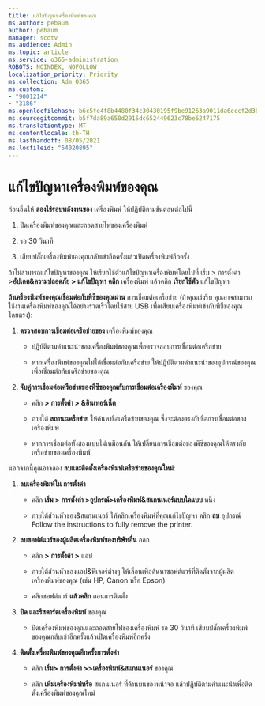 ```yaml
---
title: แก้ไขปัญหาเครื่องพิมพ์ของคุณ
ms.author: pebaum
author: pebaum
manager: scotv
ms.audience: Admin
ms.topic: article
ms.service: o365-administration
ROBOTS: NOINDEX, NOFOLLOW
localization_priority: Priority
ms.collection: Adm_O365
ms.custom:
- "9001214"
- "3186"
ms.openlocfilehash: b6c5fe4f8b4480f34c30430195f9be91263a9011da6eccf2d3830fa5433d19e9
ms.sourcegitcommit: b5f7da89a650d2915dc652449623c78be6247175
ms.translationtype: MT
ms.contentlocale: th-TH
ms.lasthandoff: 08/05/2021
ms.locfileid: "54020895"
---
```

# <a name="troubleshoot-your-printer"></a>แก้ไขปัญหาเครื่องพิมพ์ของคุณ

ก่อนอื่นให้ **ลองใช้รอบพลังงานของ** เครื่องพิมพ์ ให้ปฏิบัติตามขั้นตอนต่อไปนี้

1. ปิดเครื่องพิมพ์ของคุณและถอดสายไฟของเครื่องพิมพ์

2. รอ 30 วินาที

3. เสียบปลั๊กเครื่องพิมพ์ของคุณกลับเข้าอีกครั้งแล้วเปิดเครื่องพิมพ์อีกครั้ง

ถ้าไม่สามารถแก้ไขปัญหาของคุณ ให้เรียกใช้ตัวแก้ไขปัญหาเครื่องพิมพ์โดยไปที่ เริ่ม > การตั้งค่า >**อัปเดต&ความปลอดภัย > แก้ไขปัญหา** **คลิก** เครื่องพิมพ์ แล้วคลิก **เรียกใช้ตัว** แก้ไขปัญหา

**ถ้าเครื่องพิมพ์ของคุณเชื่อมต่อกับพีซีของคุณผ่าน** การเชื่อมต่อเครือข่าย (ถ้าคุณเร่งรีบ คุณอาจสามารถใช้งานเครื่องพิมพ์ของคุณได้อย่างรวดเร็วโดยใช้สาย USB เพื่อเสียบเครื่องพิมพ์เข้ากับพีซีของคุณโดยตรง):

1. **ตรวจสอบการเชื่อมต่อเครือข่ายของ** เครื่องพิมพ์ของคุณ
    
    - ปฏิบัติตามคําแนะนําของเครื่องพิมพ์ของคุณเพื่อตรวจสอบการเชื่อมต่อเครือข่าย

    - หากเครื่องพิมพ์ของคุณไม่ได้เชื่อมต่อกับเครือข่าย ให้ปฏิบัติตามคําแนะนําของอุปกรณ์ของคุณเพื่อเชื่อมต่อกับเครือข่ายของคุณ

2. **จับคู่การเชื่อมต่อเครือข่ายของพีซีของคุณกับการเชื่อมต่อเครื่องพิมพ์** ของคุณ

    - คลิก **> การตั้งค่า > &อินเทอร์เน็ต**

    - ภายใต้ **สถานะเครือข่าย** ให้ค้นหาชื่อเครือข่ายของคุณ ซึ่งจะต้องตรงกับชื่อการเชื่อมต่อของเครื่องพิมพ์

    - หากการเชื่อมต่อทั้งสองแบบไม่เหมือนกัน ให้เปลี่ยนการเชื่อมต่อของพีซีของคุณให้ตรงกับเครือข่ายของเครื่องพิมพ์

นอกจากนี้คุณอาจลอง **ลบและติดตั้งเครื่องพิมพ์เครือข่ายของคุณใหม่**:

1. **ลบเครื่องพิมพ์ใน การตั้งค่า**

    - คลิก **เริ่ม > การตั้งค่า >อุปกรณ์>เครื่องพิมพ์&สแกนเนอร์แบบใดแบบ** หนึ่ง

    - ภายใต้ส่วนหัวของ&สแกนเนอร์ ให้คลิกเครื่องพิมพ์ที่คุณแก้ไขปัญหา คลิก **ลบ** อุปกรณ์ Follow the instructions to fully remove the printer.

2. **ลบซอฟต์แวร์ของผู้ผลิตเครื่องพิมพ์ของบริษัทอื่น** ออก

    - คลิก **> การตั้งค่า >** แอป

    - ภายใต้ส่วนหัวของแอป&ฟีเจอร์ต่างๆ ให้เลื่อนเพื่อค้นหาซอฟต์แวร์ที่ติดตั้งจากผู้ผลิตเครื่องพิมพ์ของคุณ (เช่น HP, Canon หรือ Epson)

    - คลิกซอฟต์แวร์ **แล้วคลิก** ถอนการติดตั้ง

3. **ปิด และรีสตาร์ตเครื่องพิมพ์** ของคุณ

    - ปิดเครื่องพิมพ์ของคุณและถอดสายไฟของเครื่องพิมพ์ รอ 30 วินาที เสียบปลั๊กเครื่องพิมพ์ของคุณกลับเข้าอีกครั้งแล้วเปิดเครื่องพิมพ์อีกครั้ง

4. **ติดตั้งเครื่องพิมพ์ของคุณอีกครั้งการตั้งค่า**

    - คลิก **เริ่ม> การตั้งค่า >>เครื่องพิมพ์&สแกนเนอร์** ของคุณ
 
    - คลิก **เพิ่มเครื่องพิมพ์หรือ** สแกนเนอร์ ที่ด้านบนของหน้าจอ แล้วปฏิบัติตามคําแนะนําเพื่อติดตั้งเครื่องพิมพ์ของคุณใหม่
